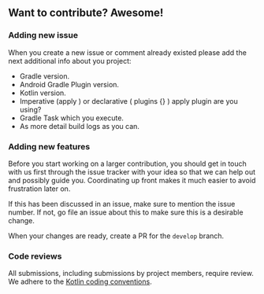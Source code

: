 ## Want to contribute? Awesome!

### Adding new issue

When you create a new issue or comment already existed please add the next additional info about you project:
* Gradle version.
* Android Gradle Plugin version.
* Kotlin version.
* Imperative (apply <plugin>) or declarative ( plugins {} ) apply plugin are you using?
* Gradle Task which you execute.
* As more detail build logs as you can.

### Adding new features

Before you start working on a larger contribution, you should get in touch with
us first through the issue tracker with your idea so that we can help out and
possibly guide you. Coordinating up front makes it much easier to avoid
frustration later on.

If this has been discussed in an issue, make sure to mention the issue number.
If not, go file an issue about this to make sure this is a desirable change.

When your changes are ready, create a PR for the `develop` branch.

### Code reviews

All submissions, including submissions by project members, require review. We adhere to the
[Kotlin coding conventions](https://kotlinlang.org/docs/reference/coding-conventions.html).